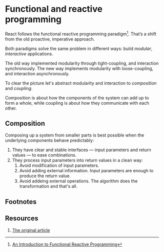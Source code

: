 # Functional and reactive programming

React follows the functional reactive programming paradigm[^1]. That’s a shift from the old proactive, imperative approach.

Both paradigms solve the same problem in different ways: build *modular*, *interactive* applications.

The old way implemented modularity through tight-coupling, and interaction synchronously. The new way implements modularity with loose-coupling, and interaction asynchronously.

To clear the picture let's abstract modularity and interaction to *composition* and *coupling*.

Composition is about how the components of the system can add up to form a whole, while coupling is about how they communicate with each other.

## Composition

Composing up a system from smaller parts is best possible when the underlying components behave predictably:

1. They have clear and stable interfaces — input parameters and return values — to ease combinations.
2. They process input parameters into return values in a clean way:
	1. Avoid modification of input parameters.
	2. Avoid adding external information. Input parameters are enough to produce the return value. 
	3. Avoid addeing external operations. The algorithm does the transformation and that's all.


## Footnotes
[^1]: [An Introduction to Functional Reactive Programming](https://blog.danlew.net/2017/07/27/an-introduction-to-functional-reactive-programming/)

## Resources
1. [The original article](http://metamn.io/react/the-reactive-fuctional-nature-of-react/)